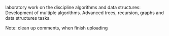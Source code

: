 laboratory work on the discipline algorithms and data structures:
Development of multiple algorithms. Advanced trees, recursion, graphs and data structures tasks.

Note: clean up comments, when finish uploading
